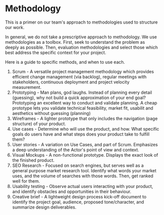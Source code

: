 
# Methodology

This is a primer on our team's approach to methodologies used to structure our work.

In general, we do not take a prescriptive approach to methodology. We use methodologies as a toolbox. First, seek to understand the problem as deeply as possible. Then, evaluation methodologies and select those which best address the specific context for your project.

Here is a guide to specific methods, and when to use each.

1) Scrum - A versatile project management methodology which provides efficient change management (via backlog), regular meetings with stakeholders, continuous deployment and project velocity measurement.
2) Prototyping - Man plans, god laughs. Instead of planning every detail (guessing), why not build a quick approximation of your end goal? Prototyping an excellent way to conduct and validate planning. A cheap prototype lets you validate technical feasibility, market fit, usabilit and aesthetics without guessing (planning)
3) Wireframes - A lighter prototype that only includes the navigation (page structure) of your product.
4) Use cases - Determine who will use the product, and how. What specific goals do users have and what steps does your product take to fulfill them?
5) User stories - A variation on Use Cases, and part of Scrum. Emphasizes a deep understanding of the Actor's point of view and context.
6) Visual Mockups - A non-functional prototype. Displays the exact look of the finished product.
7) SEO Research - Focused on search engines, but serves well as a general purpose market research tool. Identify what words your market uses, and the volume of searches with those words. Then, get ranked well for them.
8) Usability testing - Observe actual users interacting with your product, and identify obstacles and opportunities in their behaviour.
9) Creative brief - A lightweight design process kick-off document to identify the project goal, audience, proposed tone/character, and summarize design deliverables.
